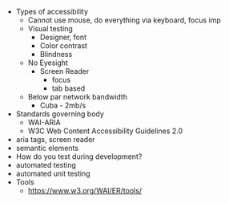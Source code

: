 -	Types of accessibility
	- Cannot use mouse, do everything via keyboard, focus imp
	- Visual testing
		- Designer, font
		- Color contrast
		- Blindness
	- No Eyesight
		- Screen Reader
			- focus
			- tab based
	- Below par network bandwidth
		- Cuba - 2mb/s
-	Standards governing body
	- WAI-ARIA
	- W3C Web Content Accessibility Guidelines 2.0
-	aria tags, screen reader
-	semantic elements
-	How do you test during development?
-	automated testing
-	automated unit testing
- Tools
	- https://www.w3.org/WAI/ER/tools/